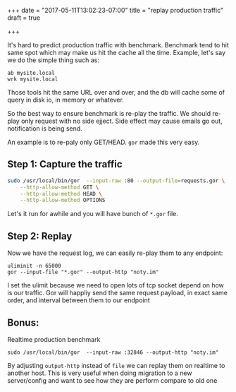 +++
date = "2017-05-11T13:02:23-07:00"
title = "replay production traffic"
draft = true

+++

It's hard to predict production traffic with benchmark. Benchmark tend
to hit same spot which may make us hit the cache all the time. Example,
let's say we do the simple thing such as:

```
ab mysite.local
wrk mysite.local
```

Those tools hit the same URL over and over, and the db will cache some
of query in disk io, in memory or whatever.

So the best way to ensure benchmark is re-play the traffic. We should
re-play only request with no side ejject. Side effect may cause emails
go out, notification is being send.

An example is to re-paly only GET/HEAD. `gor` made this very easy.

## Step 1: Capture the traffic


```bash
sudo /usr/local/bin/gor  --input-raw :80 --output-file=requests.gor \
    --http-allow-method GET \
    --http-allow-method HEAD \
    --http-allow-method OPTIONS
```

Let's it run for awhile and you will have bunch of `*.gor` file.

## Step 2: Replay

Now we have the request log, we can easily re-play them to any endpoint:

```
uliminit -n 65000
gor --input-file "*.gor" --output-http "noty.im"
```

I set the ulimit because we need to open lots of tcp socket depend on
how is our traffic. Gor will happliy send the same request payload, in
exact same order, and interval between them to our endpoint

## Bonus:

Realtime production benchmark

```
sudo /usr/local/bin/gor  --input-raw :32846 --output-http "noty.im"
```

By adjusting `output-http` instead of `file` we can replay them on
realtime to another host. This is very useful when doing migration to a
new server/config and want to see how they are perform compare to old
one
